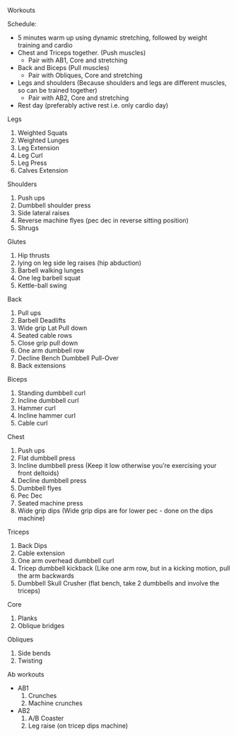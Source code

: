 Workouts


Schedule:
* 5 minutes warm up using dynamic stretching, followed by weight training and cardio
* Chest and Triceps together. (Push muscles)
    - Pair with AB1, Core and stretching
* Back and Biceps (Pull muscles)
    - Pair with Obliques, Core and stretching
* Legs and shoulders (Because shoulders and legs are different muscles, so can be trained together)
    - Pair with AB2, Core and stretching
* Rest day (preferably active rest i.e. only cardio day)



Legs
1. Weighted Squats
2. Weighted Lunges
3. Leg Extension
4. Leg Curl
5. Leg Press
6. Calves Extension

Shoulders
1. Push ups
2. Dumbbell shoulder press
3. Side lateral raises
4. Reverse machine flyes (pec dec in reverse sitting position)
5. Shrugs

Glutes
1. Hip thrusts
2. lying on leg side leg raises (hip abduction)
3. Barbell walking lunges
4. One leg barbell squat
5. Kettle-ball swing



Back
1. Pull ups
2. Barbell Deadlifts
3. Wide grip Lat Pull down
4. Seated cable rows
5. Close grip pull down
6. One arm dumbbell row
7. Decline Bench Dumbbell Pull-Over
8. Back extensions

Biceps
1. Standing dumbbell curl
2. Incline dumbbell curl
3. Hammer curl
4. Incline hammer curl
5. Cable curl




Chest
1. Push ups
2. Flat dumbbell press
3. Incline dumbbell press (Keep it low otherwise you’re exercising your front deltoids)
4. Decline dumbbell press
5. Dumbbell flyes
6. Pec Dec
7. Seated machine press
8. Wide grip dips (Wide grip dips are for lower pec - done on the dips machine)

Triceps
1. Back Dips
2. Cable extension
3. One arm overhead dumbbell curl 
4. Tricep dumbbell kickback (Like one arm row, but in a kicking motion, pull the arm backwards
5. Dumbbell Skull Crusher (flat bench, take 2 dumbbells and involve the triceps)



Core
1. Planks
2. Oblique bridges

Obliques
1. Side bends
2. Twisting

Ab workouts
* AB1
    1. Crunches
    2. Machine crunches
* AB2
    1. A/B Coaster
    2. Leg raise (on tricep dips machine)



